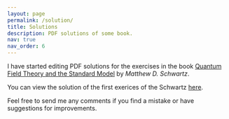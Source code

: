 ```yaml
---
layout: page
permalink: /solution/
title: Solutions
description: PDF solutions of some book.
nav: true
nav_order: 6
---
```


I have started editing PDF solutions for the exercises in the book [Quantum Field Theory and the Standard Model](https://www.cambridge.org/highereducation/books/quantum-field-theory-and-the-standard-model/A4CD66B998F2C696DCC75B984A7D5799#overview) by *Matthew D. Schwartz*.


You can view the solution of the first exerices of the Schwartz [here](../assets/pdf/SOLUTIONS/Schwartz_solution.pdf).


Feel free to send me any comments if you find a mistake or have suggestions for improvements.